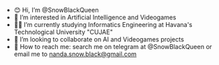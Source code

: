 - 😊 Hi, I’m @SnowBlackQueen
- 👾 I’m interested in Artificial Intelligence and Videogames
- 👩‍💻 I’m currently studying Informatics Engineering at Havana's Technological University "CUJAE"
- 🥺 I’m looking to collaborate on AI and Videogames projects
- 📌 How to reach me: search me on telegram at @SnowBlackQueen or email me to nanda.snow.black@gmail.com 

<!---
SnowBlackQueen/SnowBlackQueen is a ✨ special ✨ repository because its `README.md` (this file) appears on your GitHub profile.
You can click the Preview link to take a look at your changes.
--->
